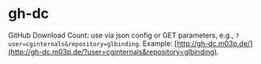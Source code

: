 # gh-dc
GitHub Download Count: use via json config or GET parameters, e.g., ```?user=cginternals&repository=glbinding```. Example: [http://gh-dc.m03p.de/](http://gh-dc.m03p.de/?user=cginternals&repository=glbinding).
